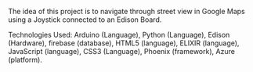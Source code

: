 The idea of this project is to navigate through street view in Google Maps using a Joystick connected to an Edison Board.

Technologies Used: Arduino (Language), Python (Language), Edison (Hardware), firebase (database), HTML5 (language), ELIXIR (language), JavaScript (language), CSS3 (Language), Phoenix (framework), Azure (platform).
